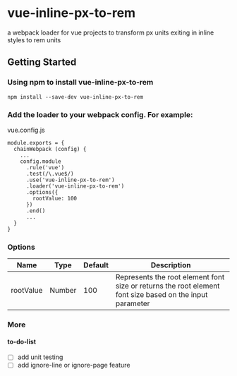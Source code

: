 # vue-inline-px-to-rem
a webpack loader for vue projects to transform px units exiting in inline styles to rem units

## Getting Started
### Using npm to install vue-inline-px-to-rem
```
npm install --save-dev vue-inline-px-to-rem
```
### Add the loader to your webpack config. For example:
vue.config.js
```
module.exports = {
  chainWebpack (config) {
    ...
    config.module
      .rule('vue')
      .test(/\.vue$/)
      .use('vue-inline-px-to-rem')
      .loader('vue-inline-px-to-rem')
      .options({
        rootValue: 100
      })
      .end()
      ...
  }
}
```
### Options
| Name | Type | Default | Description |
| ------------ | ------------- | ------ | ----- |
| rootValue | Number  | 100 | Represents the root element font size or returns the root element font size based on the input parameter

### More
#### to-do-list
- [ ] add unit testing
- [ ] add ignore-line or ignore-page feature